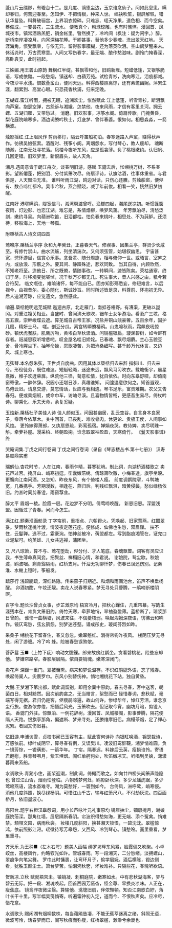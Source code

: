 <!-- { "loadSidebar": true } -->
蓬山片云缥缈，有璇台十二。是几度、谪堕尘边，玉京谁念仙子。问如此悤悤，瞒却春归，何苦迎春至。怎知伊、不把情根，种来人世。 缟袂吹笙，银屏解珮，错认华鬘坠。料舞破骊宫，上界羽衣惊碎。只难忘、瑶天净果，道色相、而今空矣。蓦催成，一霎昙花，三生流水。 便教真个，粉琢琼雕，也有时憔悴。漫回首、凤城夜市。镇常酒熟羔肥，销金帐里。瞥然换了，冷吟间（枫注：疑为闲字。）醉。断桥南岸凄凉月，向宵深梅花睡。干卿甚事，替他多少春魂，洗出翠天红地。 天涯海角，惯受飘零，与侬无异。留得影事糢糊，还为落英吹泪。空山鹤梦醒来未。休话尧时，万古荒寒意。人间又写伤春字，最无端、酿作愁滋味。剧怜门掩春深，高卧袁安，此时初起。

三姝媚.用王碧山原韵
舞枫红半绽。甚飘零和他，旧鸥新雁。短蜡低篷，又银筝脆语，写成依黯。一段愁烟，镇迷却、白蘋芳苑。试检青衫，洗向寒江，泪痕都减。 今夜沙平水浅。恨数叠蛮山，便同天远。料得西楼照离悰，还有素蟾幽婉。萍絮生涯，翻累到、高堂心眼。只恐莼香秋浦，归来定晚。

玉蝴蝶.蛮江听雨，拥被无眠，追溯欢尘，怅然赋此
江上低篷，听雪青衫，断泪飘向芦窠。抱瑟空弹，古怨诉与湘娥。怎禁他、夜来风雨，才信有客里关河。拥云螺、五湖归雁，又带愁过。 消磨。旧欢影事，凉筝水阁。倚扇传歌。门掩黄昏，梨花庭院峭寒多。酒边词賸吟秋士，灯底梦、曾伴春婆。恨如何。相思淼淼，一箭横波。

烛影摇红.江上阻风作
剪雨移灯，隔云呼笛船初泊。春寒迷路入芦窠，赚得秋声作。彷彿吴娘弦索。酒醒时、残筝小阁。离烟怨水，写付琴心，教人瘦却。 魂断随潮，江南无处寻花落。凤楼今夜听东风，应是孤衾薄。负了桃根嫩约。认归帆、几回定错。旧欢梦里，新恨眉头，故人天角。

湘月.遇周意皆于朗江舟次，谈春明旧游，感赋
玉骢去后，怅缃桃万树，不系春影。望断僊蓬，把别泪、分付紫箫吹尽。倚扇评诗，认旗沽酒，往事休重省。与君俱是，人天飘泊无准。 谁料听雨江湖，鸥边对话，只伤心还賸。剪烛船窗，便侭有、数点啼红都冷。吴市吟秋，燕台赋晓，减了年前俊。相看一笑，恍然旧梦初醒。

江南好
港窄瞒鸥，隄宽信马，湘湾暝渡曾呼。渔榔四起，潮尾送凉初。听惯篷窗夜雨，灯边影、也恋江湖。难忘是，系情烟柳，唤梦风蒲。 年芳飘泊尽，清愁泛剡，嫩约寻吴。向蘋洲吹笛，旧泪都枯。怕负春来桃叶，相思处、不为莼鲈。还须待，移船海上，天地一琴孤。

附檃栝古人诗文词四首

莺啼序.檃栝兰亭序
永和九年癸丑，正暮春天气。修禊事、因集兰亭，群贤少长咸至。有修竹崇山，曲水流觞，列坐清湍次。又何须弦管，始堪叙幽思。 宇宙甚宽，骋怀游目，信赏心乐事。念吾辈、随分周旋，相与俯仰一世。或晤言、室庐之内，或放浪、形骸之外。要其间、静躁殊途，悲欢同致。 当其自得，内顾欣然，不知老将至。迨他日、所之既倦，情随事改。一转瞬间，迹皆陈矣。荣枯通塞，终归于尽，时移境变犹嗟悼，况千秋万岁都无几。死生事大，昔人兴感之由，秖今若合符契。 临文嘅往，难喻诸怀，每不能自已。固亦知彭殇悉妄，修短难言，以后视今，由视昔尔。委心随化，斯诚妙旨。同时所述皆足录，料尊前、怀抱初无异。后人追溯芳踪，应览遗文，悠然感此。

哨遍.檃栝鲍明远芜城赋
迤逦古原，北走雁门，南抵苍梧野。有漕渠，更轴以崑冈。对重江複关相亚。当盛时、曾闻沸天歌吹，钿车士女争游冶。看袤广三坟，格高五嶽，崇幹峻堞云遮。算芜城自古帝王家。况盐井铜山競豪奢。五百余年，固护几扃，精妍士马。 嗟。剖豆分瓜。离宫转瞬賸棲鸦。山鬼啼秋雨，霜飙夜吼惊砂。镇伏虎餐肤，肌鹰厉吻，黄埃白草秋潇洒。问镜槛银扃，璇渊碧树，如今鲜有存者。祇凝思寂听增悲咤。叹金屋名哇旧娇姹。已春魂、飘尽烟麝。兰心玉貌豆舍，骨冷腥尘下。抽琴命操，怨歌凄苦，为把沧桑细写。甚千龄万代休言，又边风、城上寒也。

无弦琴.本名怨朱弦，王世贞自度曲。因用其体以檃栝归去来辞
指斜川、归去来兮。形役徒劳，既往难追。短艇轻飏，迷途未远，飘风习习吹衣。载瞻衡宇，晨星熹微，稚子欢迓柴扉。纵荒他三径，菊意松情，犹自依依。时向东皋舒啸，却倚南窗寄傲，一醉休辞。况园小还堪日涉，真趣谁知。 问遑遑意欲何之。矫首遐观，鸟倦云迟。请息交游，莫忘情话，世应与我相遗。琴书足乐，富贵难期。农父又告春归。便或乘烟舸，或命巾车，访岫寻溪。且喜物情皆畅，更感吾生易尽，倚杖吟诗。聊乘化、乐夫天命，余复奚疑。

玉烛新.檃栝杜子美佳人诗
佳人颜似玉。问因甚幽居，乱云空谷。自言身本良家子，零落今依草木。关中回首，已丧乱、难收骨肉。休更论、贵极王侯，人间事如风烛。 更怜嫁得萧郎，又纨扇恩疏，彩鸾孤宿。婵娟夜哭。教侍婢、卖尽明珠一斛。牵萝补屋。漫采柏、终朝盈掬。谁念取翠袖盈盈，天寒倚竹。
《鬘天影事谱》终

哭庵词集.丁戊之间行卷词
丁戊之间行卷词（录自《琴志楼丛书.第十七册》）
汉寿易顺鼎实甫

瑞鹤仙.杏花时节，人在江南，春雨乍晴，暮寒犹峭。制此词，向湖桥酒楼歌之
卖花声过否。掩屏山、峭寒初逗。笙囊嫩菭绣。倩琼箫吹徹，小梅春透。旗亭坐彀。更慵向江南问酒。又怎知、昨夜东风，有个倚楼人瘦。 前度调鹦院窄，斗鸭塘宽，几番携手。芳期漫数，相逢在、燕归后。判残红飘泪，暗黄侵鬓，愁似绿杨依旧。约甚时同剪春镫，雨窗荐韭。

醉太平
眉烟一棱。脸霞一层。花边梦不分明。倩莺啼唤醒。 新恩旧恩。深盟浅盟。因循过了青春。问而今怎生。

满江红.题秦淮画舫录
丁字帘前，重指点、六朝镫火。凭唤起、旧家莺燕，红酣翠妥。梦雨秋迷桃叶渡，情波夜定莲花座。便修成、仙佛也生愁，双眉鏁。 扶不住，云鬘亸。逃不过，霜豪涴。怕神丝被冷，蒨盟都左。写到脂痕湘管在，证完口业泥犁可。约英雄、儿女共逃禅，蒲团坐。

又
尺八琼箫，算不与、莺花堕劫，侭分付、才人笔底，春魂飘瞥。词客有灵应识我，书生薄命真同妾。把鬓丝、禅榻旧心情，和君说。 谢娘院，鸳尘歇。秋娘渡，鸥波咽。剩青谿隔雨，红桥支月。忏泪无功聊忏梦，伤春已误还伤别。记秦淮、水榭上镫时，筝船发。

踏莎行
浅碧牕疏，深红路隐。传来燕子归期近。和烟和雨画池台，笛声不唤垂杨醒。 卯酒初酣，午妆还靓。卖花人说春寒紧。梦无寻处只瞢腾，一鹃啼断楼阴暝。

百字令.题长沙曾贞女事，步芷澂原均
梧宫冷月，把秋心鏁住，几重帘幕。写韵生涯残本在，肯负文箫旧约。倚竹天寒，牵萝地悄，翠袖盈盈薄。蓝桥断了，琼浆那日曾酌。 谁怜一曲横塘，风波来往，不信菱枝弱。唤起湘娥深夜语，彷彿云和响作。镜仄鸾愁，弦幺鹄怨，别梦迷苍壑。谱成彤史，璇闺芬烈如昨。

采桑子
缃桃花下留春住，春又忽忽。嫩翠憨红。消得帘钩昨夜风。 楼阴压梦无寻处，闲了游骢。冷了吟 蜂。险被春愁误煞侬。

菩萨鬘
玉■（上竹下氐）响动文牕鏁。郎来故傍红鹦坐。贪看碧桃花。险些忘却他。 梦嫌帘路窄。春影层层隔。侬自要销魂。嫩寒深闭门。

卖花声
深鏁一重门。翠被慵熏。病来和梦说温存。不识红鹃牕外语，忘了残春。 唤起倚阑人。尖裹罗巾。东风小别替伤神。悄地缃桃花下站，独自黄昏。

大酺.王梦湘下第出都，赋此调留别，即用余稾中原韵。春去寻春，客中送客，朝菌白日，相对黯然。因次前韵畣之。无当赠言，絮愁而已
怪惜春词，悲秋赋，毫端写得无据。君归仍是客，侭瘦鹃啼遍，故山何许。惨绿华年，悼红芳泪，谁念京尘行旅。俊游侬亦倦，把悟后风光，玉箫吹去。但记取今宵，幽坊月暗，剪镫人语。 香骢门外驻。惊飘泊、一例花辞树。漫回首、凤城楼阁，影事瞢腾，隔花便隔人天路。恨旗亭那角，偏遮断、梦来寻处。还賸维摩旧侣。病榻茶烟，定了禅心泥絮。者回又伤迟暮。

忆旧游.申浦访雪，贞校书闻已玉容有主，赋此寄何诗孙
向银缸唤酒，锦瑟裁诗，万感依前。绿叶成阴早，算寻春有例，又误樊川。凌波旧鸾辞韈，湘梦悄难圆。负一镜芳悰，一镫蒨影，一箭华年。 丁帘。隔春远，料嫁后云英，瘦损谁怜。寄语君翻慰，胜青琴弔月，紫玉埋烟。闹红单舸何处，吹笛嫩凉天。听唱到吴娘，潇潇暮雨来系船。

水调歌头.青谿小住，画桨迎潮，制此词，倚檝而歌之。如向廿四桥头闻箫声隐隐也
曾过江山否，烟雨怕登临。六朝残梦何处，鸥影卧秋深。多少龙蟠虎踞，多少莺啼燕语，流水杳难寻。湖为莫愁好，一碧到如今。 台倚凤，洲呼鹭，峭寒侵。消他几度斜照，换尽绿杨阴。可惜江山千古，输与红箫尺八，不付劫灰沈。四百画桥月，依旧盪波心。

高阳台.题李右橙汉皋怨词，用小长芦咏叶元礼事原均
镜屜抽尘，钿扉掩月，谢娘庭院菭深。那角红墙，层层隔断春阴。帘波织得愁如海，更无端、添个冤禽。悄难禁。顦顇文园，病雨秋衾。 妆楼几度斜阳，换甚湘天锁恨，一碧沈沈。翠槛惊鸿，依前照影江浔。瑶徽待写芳皋怨，又西风、冷到琴心。镇愁唫。画里重看，梦里重寻。

齐天乐.为王种■（左木右咢）题美人画幅
绯罗坊畔东风紧，脸霞偏又吹聚。小卓蛟丝，高楼凤竹，约略钗光如许。管城春雨。写一段湘天，二分愁绪。淡拥螺山，翠痕争向笔尖舞。 罗巾此时慵裹，让弯环月子，偷学眉妩。酒后横陈，镫边侧看，犹胜玉颜尘土。箫台梦苦。怕泪涴秋奁，坏妆难补。只隔些花，春魂听欲语。

贺新凉.立秋
赋就梧宫未。镇销凝、刺桐庭院，嫩寒如水。中有悲秋湖海客，梦与碧云无际。把一段、湘魂唤起。回首西园芳讌杳，怪金尊、早换炎凉味。人正在，瘦蕉底。 镜鸾昨夜微尘翳。算输他、珧牕旧扇，伴侬顦顇。知否江南歌白紵，落叶长干十里。写半幅吴笺悄寄。听遍霜钟初入定，道而今、不恨秋声矣。应冷尽，惜花意。

水调歌头.赐闲湖有烟柳数株，每当蘋飚告凄，不能无蕉萃迷离之绪，斜照无语，微波可怜，话春梦而已，阑写秋痕而弥瘦，红桥翠槛，渺渺兮余褱也
